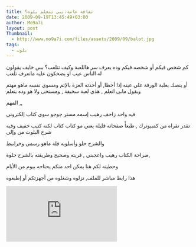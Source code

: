 ```yaml
---
title: ثقافة عامة:تبي تتعلم بلوت؟
date: 2009-09-19T13:45:49+03:00
author: Mo9a7i
layout: post
Thumbnail:
  - http://www.mo9a7i.com/files/assets/2009/09/balot.jpg
tags:
  - بلوت
---
```

كم شخص فيكم أو شخصه فيكم وده يعرف سر هاللعبة وكيف تنلعب؟ بس خايف يقولون له الناس عيب او يضحكون عليه ماتعرف تلعب

أو ينصك بعلبة الورقة على عينه إذا أخطا, أو أخذته العزة بالإثم ومسوي نفسه ماهو مهتم ويقول مابي اتعلم , هذي لعبة سخيفة , ومستحي ولا هو وده يتعلم

المهم ,,

فيه واحد زاحف رهيب إسمه مستر جوجو سوى كتاب إلكتروني

تقدر تقراه من كمبيوترك , طبعأً صفحاته قليلة يعني مو كتاب كتاب لكنه كتيب خفيف وفيه شرح البلوت من وإلى

والشرح حلو وأسلوبه فلة ماهو رسمي وخرابيط

صراحة الكتاب رهيب واعجبني , قريته وصحيح وطريقته بالشرح حلوة,

وحطيته لكم هنا يمكن احد منكم يحتاجه بيوم من الأيام

هذا رابط مباشر للملف, نزلوه وشغلوه من أجهزتكم أو إطبعوه

![إضغط باليمين وحفظ بإسم](http://www.mo9a7i.com/assets/files/2009/09/Balotbook.pdf)
